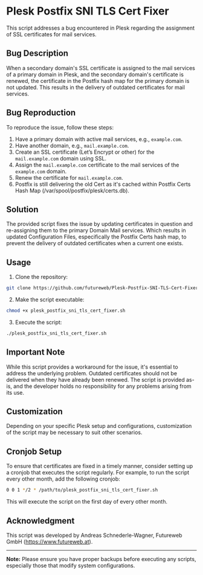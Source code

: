 # Plesk Postfix SNI TLS Cert Fixer

This script addresses a bug encountered in Plesk regarding the assignment of SSL certificates for mail services.

## Bug Description

When a secondary domain's SSL certificate is assigned to the mail services of a primary domain in Plesk, and the secondary domain's certificate is renewed, the certificate in the Postfix hash map for the primary domain is not updated. This results in the delivery of outdated certificates for mail services.

## Bug Reproduction

To reproduce the issue, follow these steps:

1. Have a primary domain with active mail services, e.g., `example.com`.
2. Have another domain, e.g., `mail.example.com`.
3. Create an SSL certificate (Let’s Encrypt or other) for the `mail.example.com` domain using SSL.
4. Assign the `mail.example.com` certificate to the mail services of the `example.com` domain.
5. Renew the certificate for `mail.example.com`.
6. Postfix is still delivering the old Cert as it's cached within Postfix Certs Hash Map (/var/spool/postfix/plesk/certs.db).

## Solution

The provided script fixes the issue by updating certificates in question and re-assigning them to the primary Domain Mail services. Which results in updated Configuration Files, especifically the Postfix Certs hash map, to prevent the delivery of outdated certificates when a current one exists.

## Usage

1. Clone the repository:

```bash
git clone https://github.com/futureweb/Plesk-Postfix-SNI-TLS-Cert-Fixer.git
```

2. Make the script executable:

```bash
chmod +x plesk_postfix_sni_tls_cert_fixer.sh
```

3. Execute the script:

```bash
./plesk_postfix_sni_tls_cert_fixer.sh
```

## Important Note

While this script provides a workaround for the issue, it's essential to address the underlying problem. Outdated certificates should not be delivered when they have already been renewed. The script is provided as-is, and the developer holds no responsibility for any problems arising from its use.

## Customization

Depending on your specific Plesk setup and configurations, customization of the script may be necessary to suit other scenarios.

## Cronjob Setup

To ensure that certificates are fixed in a timely manner, consider setting up a cronjob that executes the script regularly. For example, to run the script every other month, add the following cronjob:

```bash
0 0 1 */2 * /path/to/plesk_postfix_sni_tls_cert_fixer.sh
```

This will execute the script on the first day of every other month.

## Acknowledgment

This script was developed by Andreas Schnederle-Wagner, Futureweb GmbH (https://www.futureweb.at).

---

**Note:** Please ensure you have proper backups before executing any scripts, especially those that modify system configurations.
